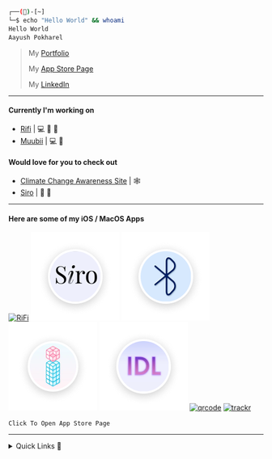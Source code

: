 ```bash
┌──()-[~]
└─$ echo "Hello World" && whoami
Hello World
Aayush Pokharel
```

> My [Portfolio](https://aayush9029.github.io/FinalWebpage/)
>
> My [App Store Page](https://apps.apple.com/ca/developer/aayush-pokharel/id1532440924)
>
> My  [LinkedIn](https://www.linkedin.com/in/aayush-p-616b6b16a/)

---

#### Currently I'm working on
- [Rifi](https://aayush9029.github.io/RifiApp/) |  💻 📲 
- [Muubii](https://github.com/Aayush9029/Native-Youtube) | 💻 


#### Would love for you to check out
- [Climate Change Awareness Site](https://aayush9029.github.io/climateChange/) | 🕸
- [Siro](https://apps.apple.com/ca/app/siro-laugh-a-little/id1546323239) | 📲 

---

#### Here are some of my iOS / MacOS Apps


[![RiFi](https://user-images.githubusercontent.com/43297314/118573218-17d47b80-b750-11eb-8b41-a2bc0c5124f4.png)](https://aayush9029.github.io/RifiApp/) [![Siro](https://raw.githubusercontent.com/Aayush9029/Aayush9029/main/img/siro.png)](https://apps.apple.com/ca/app/siro-laugh-a-little/id1546323239) [![Scanr](https://raw.githubusercontent.com/Aayush9029/Aayush9029/main/img/btscan.png)](https://apps.apple.com/ca/app/scanr-bluetooth-scanner/id1546690342) [![Dinfo](https://raw.githubusercontent.com/Aayush9029/Aayush9029/main/img/dinfo.png)](https://apps.apple.com/ca/app/dinfo-remote-system-monitor/id1532440922) [![I'll Do It Later](https://raw.githubusercontent.com/Aayush9029/Aayush9029/main/img/idl.png)](https://apps.apple.com/ca/app/ill-do-it-later/id1540174159) [![qrcode](https://user-images.githubusercontent.com/43297314/118573791-38e99c00-b751-11eb-8fe1-c6724812afb8.png)](https://apps.apple.com/ca/app/qrtool-bar-code-scanner/id1566802831) [![trackr](https://user-images.githubusercontent.com/43297314/118573798-3be48c80-b751-11eb-8004-faa8d89f00c7.png)](https://apps.apple.com/ca/app/trackr-track-your-expenses/id1566492249)












```python3
Click To Open App Store Page
```

----


<details>
  <summary>Quick Links 🔗</summary>
  <details>
  <summary>pypi 🐍</summary>

  [PiP Packages](https://pypi.org/project/morse3/)
  </details>

  <details>
  <summary>MY Public Key 🔐</summary>

  [a29_ed25519.pub](https://gist.githubusercontent.com/Aayush9029/8ded88f3419c5328fb7b7ea189504885/raw/8f5aef483315c0475bbf2f7f7849c11069039cef/a29_ed25519.pub)

  </details>
  
  <summary>Discord Account</summary>

```js
Discord aahhyoushh#2845
```

  </details>
</details>





